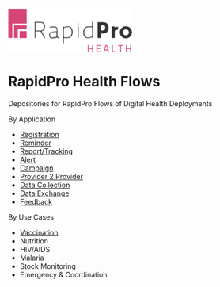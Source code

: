 <p align="left">
  <img src="RPH/logo.svg" width="250"/>
</p>

# RapidPro Health Flows
Depositories for RapidPro Flows of Digital Health Deployments

By Application
* [Registration](/blob/master/registration/)
* [Reminder](/Reminder/)
* [Report/Tracking](/tracking/)
* [Alert](/Alert/)
* [Campaign](/Campaign/)
* [Provider 2 Provider](/Provider2Provider/)
* [Data Collection](/Datacollection/)
* [Data Exchange](/DataExchange/)
* [Feedback](/Feedback/)

By Use Cases
* [Vaccination](./Vaccination/)
* Nutrition
* HIV/AIDS
* Malaria
* Stock Monitoring
* Emergency & Coordination


